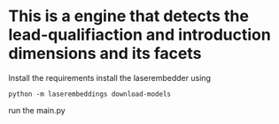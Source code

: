 # This is a engine that detects the lead-qualifiaction and introduction dimensions and its facets

Install the requirements
install the laserembedder using
```
python -m laserembeddings download-models
```

run the main.py

